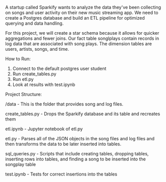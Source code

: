 A startup called Sparkify wants to analyze the data they've been collecting on songs and user activity on their new music streaming app. We need to create a Postgres database and build an ETL pipeline for optimized querying and data handling.

For this project, we will create a star schema because it allows for quicker aggregations and fewer joins. Our fact table songlplays contain records in log data that are associated with song plays. The dimension tables are users, artists, songs, and time. 


How to Run:

1. Connect to the default postgres user student 
2. Run create_tables.py
3. Run etl.py
4. Look at results with test.ipynb


Project Structure:

/data - This is the folder that provides song and log files. 

create_tables.py - Drops the Sparkify database and its table and recreates them

etl.ipynb - Jupyter notebook of etl.py

etl.py - Parses all of the JSON objects in the song files and log files and then transforms the data to be later inserted into tables. 

sql_queries.py - Scripts that include creating tables, dropping tables, inserting rows into tables, and finding a song to be inserted into the songplay table

test.ipynb - Tests for correct insertions into the tables